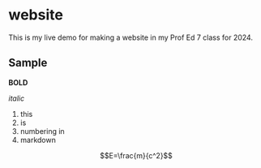 # website

This is my live demo for making a website in my Prof Ed 7 class for 2024.

## Sample

**BOLD**

*italic*

1. this
2. is
3. numbering in
4. markdown

$$E=\frac{m}{c^2}$$
